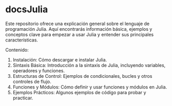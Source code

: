 # docsJulia

Este repositorio ofrece una explicación general sobre el lenguaje de programación Julia. Aquí encontrarás información básica, ejemplos y conceptos clave para empezar a usar Julia y entender sus principales características.

Contenido:

1. Instalación: Cómo descargar e instalar Julia.
2. Sintaxis Básica: Introducción a la sintaxis de Julia, incluyendo variables, operadores y funciones.
3. Estructuras de Control: Ejemplos de condicionales, bucles y otros controles de flujo.
4. Funciones y Módulos: Cómo definir y usar funciones y módulos en Julia.
5. Ejemplos Prácticos: Algunos ejemplos de código para probar y practicar.
